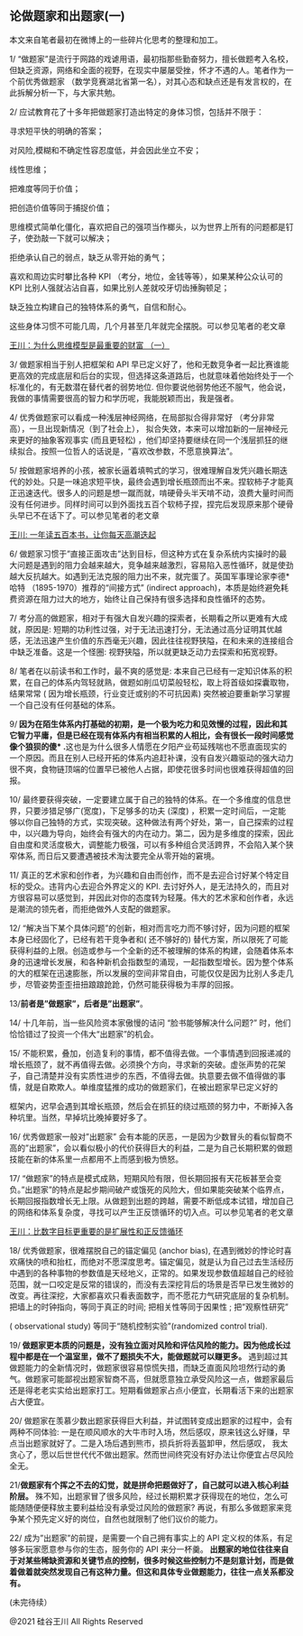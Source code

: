 ## 论做题家和出题家(一)

本文来自笔者最初在微博上的一些碎片化思考的整理和加工。

1/ &#8220;做题家”是流行于网路的戏谑用语，最初指那些勤奋努力，擅长做题考入名校，但缺乏资源，网络和全面的视野，在现实中屡屡受挫，怀才不遇的人。笔者作为一个前优秀做题家
（数学竞赛湖北省第一名），对其心态和缺点还是有发言权的，在此拆解分析一下，与大家共勉。

2/ 应试教育花了十多年把做题家打造出特定的身体习惯，包括并不限于：

寻求短平快的明确的答案；

对风险,模糊和不确定性容忍度低，并会因此坐立不安；

线性思维；

把难度等同于价值；

把创造价值等同于捕捉价值；

思维模式简单化僵化，喜欢把自己的强项当作榔头，以为世界上所有的问题都是钉子，使劲敲一下就可以解决；

拒绝承认自己的弱点，缺乏从零开始的勇气；

喜欢和周边实时攀比各种 KPI （考分，地位，金钱等等），如果某种公众认可的 KPI 比别人强就沾沾自喜，如果比别人差就咬牙切齿捶胸顿足；

缺乏独立构建自己的独特体系的勇气，自信和耐心。

这些身体习惯不可能几周，几个月甚至几年就完全摆脱。可以参见笔者的老文章

<a href="http://mp.weixin.qq.com/s?__biz=MzA3MzE5MjM2Mw==&amp;mid=2672247268&amp;idx=1&amp;sn=e65407109774eece25613359c6de7350&amp;chksm=85a12720b2d6ae36d5bb1b9650cf622409de8ac38f3ebcf07958362a3259360c61f76e3419c1&amp;scene=21#wechat_redirect" target="_blank" rel="noopener" data-itemshowtype="0" data-linktype="2">
王川：为什么思维模型是最重要的财富 （一）</a>

3/ 做题家相当于别人把框架和 API 早已定义好了，他和无数竞争者一起比赛谁能更高效的完成底层和后台的实现，但选择这条道路后，也就意味着他始终处于一个标准化的，有无数潜在替代者的弱势地位.
但你要说他弱势他还不服气，他会说，我做的事情需要很高的智力和学历呢，我能脱颖而出，我是强者。

4/ 优秀做题家可以看成一种浅层神经网络，在局部拟合得非常好 （考分非常高），一旦出现新情况（到了社会上），
拟合失效，本来可以增加新的一层神经元来更好的抽象客观事实 (而且更轻松) ，他们却坚持要继续在同一个浅层抓狂的继续拟合。按照一位哲人的话说是，“喜欢改参数，不愿意换算法”。

5/
按做题家培养的小孩，被家长逼着填鸭式的学习，很难理解自发凭兴趣长期迭代的妙处。只是一味追求短平快，最终会遇到增长瓶颈而出不来。捏软柿子才能真正迅速迭代。很多人的问题是想一蹴而就，啃硬骨头半天啃不动，浪费大量时间而没有任何进步。同样时间可以到外面找五百个软柿子捏，捏完后发现原来那个硬骨头早已不在话下了。可以参见笔者的老文章

<a href="http://mp.weixin.qq.com/s?__biz=MzA3MzE5MjM2Mw==&amp;mid=2672247390&amp;idx=1&amp;sn=323d47bdcca91824a10e62b87049b692&amp;chksm=85a1249ab2d6ad8cbf560af46dd8c6d8a05a12a0a5d6d3641615928f749461fb4b3f8422f98f&amp;scene=21#wechat_redirect" target="_blank" rel="noopener" data-itemshowtype="0" data-linktype="2">
王川: 一年读五百本书，让你每天高潮迭起</a>

6/
做题家习惯于&#8221;直接正面攻击&#8221;达到目标，但这种方式在复杂系统内实操时的最大问题是遇到的阻力会越来越大，竞争越来越激烈，容易陷入恶性循环，就是使劲越大反抗越大。如遇到无法克服的阻力出不来，就完蛋了。英国军事理论家李德*
哈特 （1895-1970）推荐的“间接方式” (indirect approach)，本质是始终避免耗费资源在阻力过大的地方，始终让自己保持有很多选择和良性循环的态势。

7/ 考分高的做题家，相对于有强大自发兴趣的探索者，长期看之所以更难有大成就，原因是:
短期的功利性过强，对于无法迅速打分，无法通过高分证明其优越感，无法迅速产生价值的东西毫无兴趣，因此往往视野狭隘，在和未来的连接组合中缺乏准备。这是一个怪圈:
视野狭隘，所以就更缺乏动力去探索和拓宽视野。

8/ 笔者在以前读书和工作时，最不爽的感觉是:
本来自己已经有一定知识体系的积累，在自己的体系内驾轻就熟，做题如削瓜切菜般轻松，取上将首级如探囊取物，结果常常 (
因为增长瓶颈，行业变迁或别的不可抗因素) 突然被迫要重新学习掌握一个自己没有任何基础的体系。

9/<strong>
因为在陌生体系内打基础的初期，是一个极为吃力和见效慢的过程，因此和其它智力平庸，但是已经在现有体系内有相当积累的人相比，会有很长一段时间感觉像个狼狈的傻*
.</strong>这也是为什么很多人情愿在夕阳产业苟延残喘也不愿直面现实的一个原因。而且在别人已经开拓的体系内追赶补课，没有自发兴趣驱动的强大动力很不爽，食物链顶端的位置早已被他人占据，即使花很多时间也很难获得超值的回报。

10/ 最终要获得突破，一定要建立属于自己的独特的体系。在一个多维度的信息世界，只要涉猎足够广(宽度)，下足够多的功夫 (深度)
，积累一定时间后，一定能够以你自己独特的方式，实现突破。这种做法有两个好处，第一，自己探索的过程中，以兴趣为导向，始终会有强大的内在动力。第二，因为是多维度的探索，因此自由度和灵活度极大，调整能力极强，可以有多种组合灵活跨界，不会陷入某个狭窄体系,
而日后又要遭遇被技术淘汰要完全从零开始的窘境。

11/ 真正的艺术家和创作者，为兴趣和自由而创作，而不是去迎合讨好某个特定目标的受众。违背内心去迎合外界定义的 KPI.
去讨好外人，是无法持久的，而且对方很容易可以感觉到，并因此对你的态度转为轻蔑。伟大的艺术家和创作者，永远是潮流的领先者，而拒绝做外人支配的做题家。

12/ &#8220;解决当下某个具体问题&#8221;的创新，相对而言吃力而不够讨好，因为问题的框架本身已经固化了，已经有若干竞争者和(
还不够好的)
替代方案，所以限死了可能获得利益的上限。创造或参与一个全新的还不被理解的体系的构建，会随着体系本身的迅速增长发展，和各种新机会指数型的涌现，一起指数型增长。因为整个体系的大的框架在迅速膨胀，所以发展的空间非常自由，可能仅仅是因为比别人多走几步，尽管姿势歪歪扭扭踉踉跄跄，仍然可能获得极为丰厚的回报。

13/<strong>前者是&#8221;做题家&#8221;，后者是&#8221;出题家&#8221;</strong>。

14/ 十几年前，当一些风险资本家傲慢的诘问 “脸书能够解决什么问题?” 时，他们恰恰错过了投资一个伟大“出题家”的机会。

15/
不能积累，叠加，创造复利的事情，都不值得去做。一个事情遇到回报递减的增长瓶颈了，就不再值得去做。必须换个方向，寻求新的突破。虚张声势的花架子，自己清楚并没有实质性进步的东西，不值得去做。执意要去做不值得做的事情，就是自欺欺人。单维度猛推的成功的做题家们，在被出题家早已定义好的

框架内，迟早会遇到其增长瓶颈，然后会在抓狂的绕过瓶颈的努力中，不断掉入各种坑里。当然，早掉坑比晚掉要好多了。

16/ 优秀做题家一般对&#8221;出题家&#8221;
会有本能的厌恶，一是因为少数冒头的看似智商不高的&#8221;出题家&#8221;，会以看似极小的代价获得巨大的利益，二是为自己长期积累的做题技能在新的体系里一点都用不上而感到极为愤怒。

17/
&#8220;做题家&#8221;的特点是模式成熟，短期风险有限，但长期回报有天花板甚至会变负。&#8221;出题家&#8221;的特点是起步期间破产或饿死的风险大，但如果能突破某个临界点，长期回报指数增长无上限。从做题到出题的跨越，需要不断低成本试错，增加自己的网络和体系复杂度，寻找可以产生正反馈循环的切入点。可以参见笔者的老文章

<a href="http://mp.weixin.qq.com/s?__biz=MzA3MzE5MjM2Mw==&amp;mid=2672246897&amp;idx=1&amp;sn=e00ec000a3ff982af1a374f06dec27d6&amp;chksm=85a126b5b2d6afa3249935decd782b2e8e7fe7cbf3f8716c8015354cbb9f9f9d1f2339a8256b&amp;scene=21#wechat_redirect" target="_blank" rel="noopener" data-itemshowtype="0" data-linktype="2">
王川：比数字目标更重要的是扩展性和正反馈循环</a>

18/ 优秀做题家，很难摆脱自己的锚定偏见 (anchor bias),
在遇到微妙的悖论时喜欢痛快的喷和抬杠，而绝对不愿深度思考。锚定偏见，就是认为自己过去生活经历中遇到的各种事物的参数值是天经地义，正常的。如果发现参数值超越自己的经验范围，就一口咬定是反常的错误的，而没有去深挖背后的场景是否早已发生微妙的改变。再往深挖，大家都喜欢只看表面数字，而不愿花力气研究底层的复杂机制。把墙上的时钟指向，等同于真正的时间;
把相关性等同于因果性 ; 把&#8221;观察性研究&#8221;

( observational study) 等同于“随机控制实验”(randomized control trial).

19/<strong>
做题家更本质的问题是，没有独立面对风险和评估风险的能力。因为他成长过程中都是在一个温室里，做不了题损失不大，能做题就可以赚更多。</strong>
遇到超过其做题能力的全新情况时，做题家很容易惊慌失措，而缺乏直面风险坦然行动的勇气。做题家可能鄙视出题家智商不高，但就愿意独立承受风险这一点，做题家最后还是得老老实实给出题家打工。短期看做题家占点小便宜，长期看活下来的出题家占大便宜。

20/ 做题家在羡慕少数出题家获得巨大利益，并试图转变成出题家的过程中，会有两种不同体验:
一是在顺风顺水的大牛市时入场，然后感叹，原来钱这么好赚，早点当出题家就好了。二是入场后遇到熊市，损兵折将丢盔卸甲，然后感叹，
我太贪心了，愿以后世世代代不做出题家。然而世间终究没有好办法让你便宜占尽风险全无。

21/<strong>做题家有个挥之不去的幻觉，就是拼命把题做好了，自己就可以进入核心利益阶层。</strong>
殊不知，出题家冒了很多风险，经过长期积累才获得现在的地位，怎么可能随随便便释放主要利益给没有承受过风险的做题家?
再说，有那么多做题家来竞争某个预先定义好的岗位，自然也就限制了他们议价的能力。

22/ 成为&#8221;出题家&#8221;的前提，是需要一个自己拥有事实上的 API 定义权的体系，有足够多玩家愿意参与你的生态，服务你的 API
来分一杯羹。<strong>
出题家的地位往往来自于对某些稀缺资源和关键节点的控制，很多时候这些控制力不是刻意计划，而是做着做着就突然发现自己有这种力量。但这和具体专业做题能力，往往一点关系都没有。</strong>

(未完待续）

@2021 硅谷王川 All Rights Reserved

